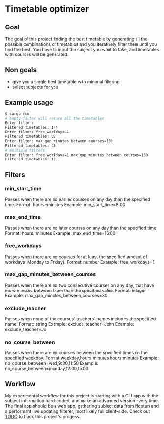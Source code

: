 # Timetable optimizer

## Goal

The goal of this project finding the best timetable by generating all the possible combinations of timetables and you iteratively filter them until you find the best.
You have to input the subject you want to take, and timetables with courses will be generated.

## Non goals

- give you a single best timetable with minimal filtering
- select subjects for you

## Example usage

```sh
$ cargo run
# empty filter will return all the timetables
Enter filter:
Filtered timetables: 144
Enter filter: free_workdays=1
Filtered timetables: 32
Enter filter: max_gap_minutes_between_courses=150
Filtered timetables: 40
# multiple filters
Enter filter: free_workdays=1 max_gap_minutes_between_courses=150
Filtered timetables: 12
```

## Filters

### min_start_time

Passes when there are no earlier courses on any day than the specified time.
Format: hours::minutes
Example: min_start_time=8:00

### max_end_time

Passes when there are no later courses on any day than the specified time.
Format: hours::minutes
Example: max_end_time=16:00

### free_workdays

Passes when there are no courses for at least the specified amount of workdays (Monday to Friday).
Format: number
Example: free_workdays=1

### max_gap_minutes_between_courses

Passes when there are no two consecutive courses on any day, that have more minutes between them than the specified value.
Format: integer
Example: max_gap_minutes_between_courses=30

### exclude_teacher

Passes when none of the courses' teachers' names includes the specified name.
Format: string
Example: exclude_teacher=John
Example: exclude_teacher=Jo

### no_course_between

Passes when there are no courses between the specified times on the specified weekday.
Format weekday,hours:minutes,hours:minutes
Example: no_course_between=wed,9:30,11:50
Example: no_course_between=monday,12:00,15:00

## Workflow

My experimental workflow for this project is starting with a CLI app with the subject information hard-coded, and make an advanced version every time.
The final app should be a web app, gathering subject data from Neptun and a performant live updating filterer, most likely full client-side.
Check out [TODO](TODO.md) to track this project's progess.
